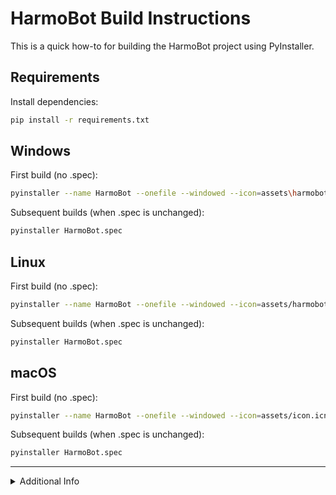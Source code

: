 # HarmoBot Build Instructions

This is a quick how-to for building the HarmoBot project using PyInstaller.

## Requirements

Install dependencies:

```bash
pip install -r requirements.txt
```

## Windows

First build (no .spec):

```bash
pyinstaller --name HarmoBot --onefile --windowed --icon=assets\harmobot_logo.ico --add-data "assets;assets" main.py
```

Subsequent builds (when .spec is unchanged):

```bash
pyinstaller HarmoBot.spec
```

## Linux

First build (no .spec):

```bash
pyinstaller --name HarmoBot --onefile --windowed --icon=assets/harmobot_logo.ico --add-data "assets:assets" main.py
```

Subsequent builds (when .spec is unchanged):

```bash
pyinstaller HarmoBot.spec
```

## macOS

First build (no .spec):

```bash
pyinstaller --name HarmoBot --onefile --windowed --icon=assets/icon.icns --add-data "assets:assets" main.py
```

Subsequent builds (when .spec is unchanged):

```bash
pyinstaller HarmoBot.spec
```

---

<details>
<summary>Additional Info</summary>
If you haven't modified files that affect the GUI (such as icons, images, or other assets), you can simply rebuild using the existing spec file with:

```bash
  pyinstaller HarmoBot.spec
```

Ensure that your assets folder is structured as follows:

```bash
  assets/
    *.png
    *.gif
    harmobot_logo.ico (for Windows/Linux)
    harmobot_logo.icns (for macOS)
```

</details>
